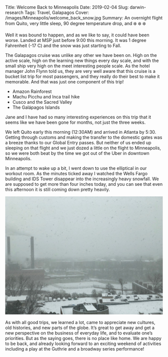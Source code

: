 Title: Welcome Back to Minneapolis
Date: 2019-02-04
Slug: darwin-research
Tags: Travel, Galapagos
Cover: /images/Minneapolis/welcome_back_snow.jpg
Summary: An overnight flight from Quito, very little sleep, 90 degree temperature drop, and ❄️ ❄️ ❄️

Well it was bound to happen, and as we like to say, it could have been worse.  Landed at MSP just before 9:00 this morning.  It was 1 degree Fahrenheit (-17 C) and the snow was just starting to Fall.

The Galapagos cruise was unlike any other we have been on. High on the active scale, high on the learning new things every day scale, and with the small ship very high on the meet interesting people scale.  As the hotel manager John Flynn told us, they are very well aware that this cruise is a bucket list trip for most passengers, and they really do their best to make it memorable.  And that was just one component of this trip!

* Amazon Rainforest 
* Machu Picchu and Inca trail hike
* Cusco and the Sacred Valley
* The Galápagos Islands 

Jane and I have had so many interesting experiences on this trip that it seems like we have been gone for months, not just the three weeks.

We left Quito early this morning (12:30AM) and arrived in Atlanta by 5:30.  Getting through customs and making the transfer to the domestic gates was a breeze thanks to our Global Entry passes.  But neither of us ended up sleeping on that flight and we just dozed a little on the flight to Minneapolis, so we were both beat by the time we got out of the Uber in downtown Minneapolis.

In an attempt to wake up a bit, I went down to use the elliptical in our workout room.  As the minutes ticked away I watched the Wells Fargo building and IDS Tower disappear into the increasingly heavy snowfall.  We are supposed to get more than four inches today, and you can see that even this afternoon it is still coming down pretty heavily.

![](/images/Minneapolis/welcome_back_snow.jpg)

As with all good trips, we learned a lot, came to appreciate new cultures, old histories, and new parts of the globe.  It’s great to get away and get a new perspective on the business of everyday life, and to evaluate one’s priorities.  But as the saying goes, there is no place like home.  We are happy to be back, and already looking forward to an exciting weekend of activities including a play at the Guthrie and a broadway series performance!  
